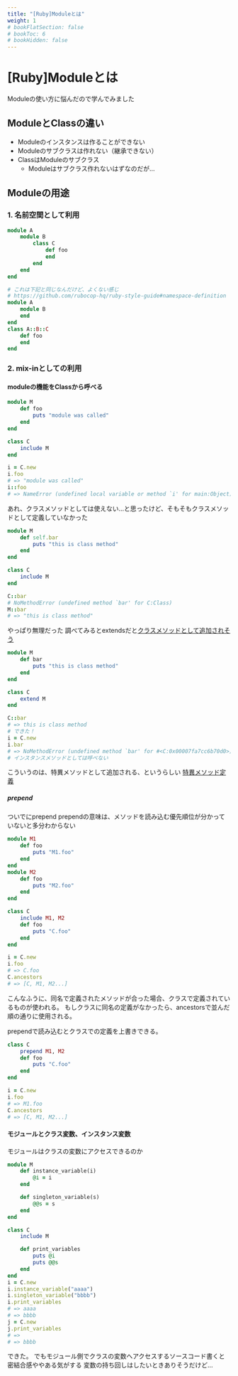 ```yaml
---
title: "[Ruby]Moduleとは"
weight: 1
# bookFlatSection: false
# bookToc: 6
# bookHidden: false
---
```


# [Ruby]Moduleとは

Moduleの使い方に悩んだので学んでみました

## ModuleとClassの違い

- Moduleのインスタンスは作ることができない
- Moduleのサブクラスは作れない（継承できない）
- ClassはModuleのサブクラス
    - Moduleはサブクラス作れないはずなのだが…

## Moduleの用途

### 1. 名前空間として利用

```Ruby
module A
    module B
        class C
            def foo
            end
        end
    end
end

# これは下記と同じなんだけど、よくない感じ
# https://github.com/rubocop-hq/ruby-style-guide#namespace-definition
module A
    module B
    end
end
class A::B::C
    def foo
    end
end
```

### 2. mix-inとしての利用

#### moduleの機能をClassから呼べる

```Ruby
module M
    def foo
        puts "module was called"
    end
end

class C
    include M
end

i = C.new
i.foo
# => "module was called"
i::foo
# => NameError (undefined local variable or method `i' for main:Object)
```

あれ、クラスメソッドとしては使えない…と思ったけど、そもそもクラスメソッドとして定義していなかった

```Ruby
module M
    def self.bar
        puts "this is class method"
    end
end

class C
    include M
end

C::bar
# NoMethodError (undefined method `bar' for C:Class)
M::bar
# => "this is class method"
```
やっぱり無理だった
調べてみるとextendsだと[クラスメソッドとして追加されそう](http://unageanu.hatenablog.com/entry/20080413/1208083475)

```Ruby
module M
    def bar
        puts "this is class method"
    end
end

class C
    extend M
end

C::bar
# => this is class method
# できた！
i = C.new
i.bar
# => NoMethodError (undefined method `bar' for #<C:0x00007fa7cc6b70d0>)
# インスタンスメソッドとしては呼べない
```
こういうのは、特異メソッドとして追加される、というらしい
[特異メソッド定義](https://docs.ruby-lang.org/ja/latest/doc/spec=2fdef.html#singleton_method)

##### prepend

ついでにprepend
prependの意味は、メソッドを読み込む優先順位が分かっていないと多分わからない

```Ruby
module M1
    def foo
        puts "M1.foo"
    end
end
module M2
    def foo
        puts "M2.foo"
    end
end

class C
    include M1, M2
    def foo
        puts "C.foo"
    end
end

i = C.new
i.foo
# => C.foo
C.ancestors
# => [C, M1, M2...]
```
こんなふうに、同名で定義されたメソッドが合った場合、クラスで定義されているものが使われる。
もしクラスに同名の定義がなかったら、ancestorsで並んだ順の通りに使用される。

prependで読み込むとクラスでの定義を上書きできる。

```Ruby
class C
    prepend M1, M2
    def foo
        puts "C.foo"
    end
end

i = C.new
i.foo
# => M1.foo
C.ancestors
# => [C, M1, M2...]
```

#### モジュールとクラス変数、インスタンス変数

モジュールはクラスの変数にアクセスできるのか

```Ruby
module M
    def instance_variable(i)
        @i = i
    end

    def singleton_variable(s)
        @@s = s
    end
end

class C
    include M

    def print_variables
        puts @i
        puts @@s
    end
end
i = C.new
i.instance_variable("aaaa")
i.singleton_variable("bbbb")
i.print_variables
# => aaaa
# => bbbb
j = C.new
j.print_variables
# =>
# => bbbb
```

できた。
でもモジュール側でクラスの変数へアクセスするソースコード書くと密結合感ややある気がする
変数の持ち回しはしたいときありそうだけど…